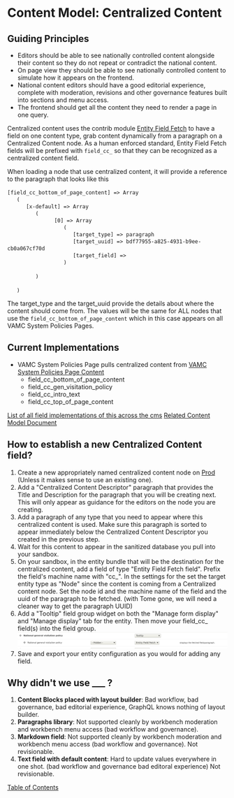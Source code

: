 # Content Model: Centralized Content

## Guiding Principles

  - Editors should be able to see nationally controlled content alongside their content so they do not repeat or contradict the national content.
  - On page view they should be able to see nationally controlled content to simulate how it appears on the frontend.
  - National content editors should have a good editorial experience, complete with moderation, revisions and other governance features built into sections and menu access.
  - The frontend should get all the content they need to render a page in one query.

Centralized content uses the contrib module [Entity Field Fetch](https://www.drupal.org/project/entity_field_fetch) to have a field on one content type, grab content dynamically from a paragraph on a Centralized Content node. As a human enforced standard, Entity Field Fetch fields will be prefixed with `field_cc_` so that they can be recognized as a centralized content field.

When loading a node that use centralized content, it will provide a reference to the paragraph that looks like this

```
[field_cc_bottom_of_page_content] => Array
   (
      [x-default] => Array
         (
               [0] => Array
                  (
                     [target_type] => paragraph
                     [target_uuid] => bdf77955-a825-4931-b9ee-cb0a067cf70d
                     [target_field] =>
                  )

         )

   )
```

The target_type and the target_uuid provide the details about where the content should come from.  The values will be the same for ALL nodes that use the `field_cc_bottom_of_page_content` which in this case appears on all VAMC System Policies Pages.

## Current Implementations
- VAMC System Policies Page pulls centralized content from [VAMC System Policies Page Content](https://prod.cms.va.gov/centralized-content/vamc-system-policies-page-content)
   - field_cc_bottom_of_page_content
   - field_cc_gen_visitation_policy
   - field_cc_intro_text
   - field_cc_top_of_page_content

[List of all field implementations of this across the cms](https://prod.cms.va.gov/admin/reports/content-model/fields?field_name=&field_type=entity_field_fetch)
[Related Content Model Document](https://prod.cms.va.gov/admin/structure/types/manage/centralized_content/document)

## How to establish a new Centralized Content field?
1. Create a new appropriately named centralized content node on [Prod](https://prod.cms.va.gov/node/add/centralized_content) (Unless it makes sense to use an existing one).
2. Add a "Centralized Content Descriptor" paragraph that provides the Title and Description for the paragraph that you will be creating next.  This will only appear as guidance for the editors on the node you are creating.
3. Add a paragraph of any type that you need to appear where this centralized content is used.  Make sure this paragraph is sorted to appear immediately below the Centralized Content Descriptor you created in the previous step.
4. Wait for this content to appear in the sanitized database you pull into your sandbox.
5. On your sandbox, in the entity bundle that will be the destination for the centralized content, add a field of type "Entity Field Fetch field".  Prefix the field's machine name with "cc_".  In the settings for the set the target entity type as "Node" since the content is coming from a Centralized content node.  Set the node id and the machine name of the field and the uuid of the paragraph to be fetched. (with Tome gone, we will need a cleaner way to get the paragraph UUID)
6. Add a "Tooltip" field group widget on both the "Manage form display" and "Manage display" tab for the entity.  Then move your field_cc_ field(s) into the field group.
![Example Tooltip and entity field fetch arrangement](images/fetch-field.png)
7. Save and export your entity configuration as you would for adding any field.

## Why didn't we use ___ ?
  1. **Content Blocks placed with layout builder**:  Bad workflow, bad governance, bad editorial experience, GraphQL knows nothing of layout builder.
  2. **Paragraphs library**: Not supported cleanly by workbench moderation and workbench menu access (bad workflow and governance).  
  3. **Markdown field**:  Not supported cleanly by workbench moderation and workbench menu access (bad workflow and governance). Not revisionable.
  4. **Text field with default content**: Hard to update values everywhere in one shot. (bad workflow and governance bad editoral experience)  Not revisionable.


[Table of Contents](../README.md)
